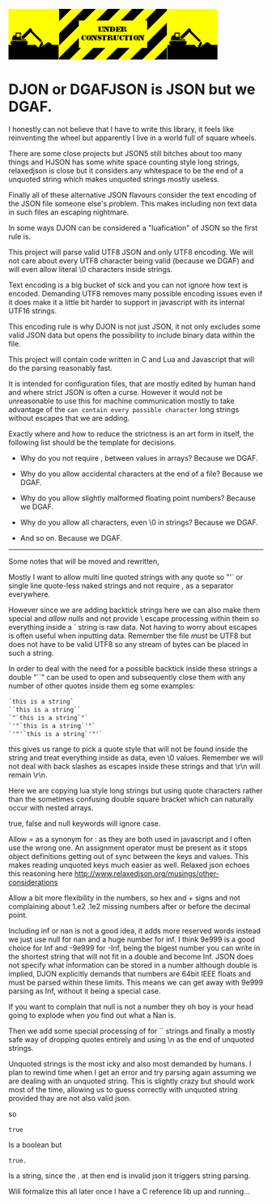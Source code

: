
![underconstruction](underconstruction.gif)

DJON or DGAFJSON is JSON but we DGAF.
=====================================

I honestly can not believe that I have to write this library, it feels 
like reinventing the wheel but apparently I live in a world full of 
square wheels.

There are some close projects but JSON5 still bitches about too many 
things and HJSON has some white space counting style long strings, 
relaxedjson is close but it considers any whitespace to be the end of a 
unquoted string which makes unquoted strings mostly useless.

Finally all of these alternative JSON flavours consider the text 
encoding of the JSON file someone else's problem. This makes including 
non text data in such files an escaping nightmare.

In some ways DJON can be considered a "luafication" of JSON so the 
first rule is.

This project will parse valid UTF8 JSON and only UTF8 encoding. We will 
not care about every UTF8 character being valid (because we DGAF) and 
will even allow literal \0 characters inside strings.

Text encoding is a big bucket of sick and you can not ignore how text 
is encoded. Demanding UTF8 removes many possible encoding issues even 
if it does make it a little bit harder to support in javascript with 
its internal UTF16 strings.

This encoding rule is why DJON is not just JSON, it not only excludes 
some valid JSON data but opens the possibility to include binary data 
within the file. 

This project will contain code written in C and Lua and Javascript that 
will do the parsing reasonably fast.

It is intended for configuration files, that are mostly edited by human 
hand and where strict JSON is often a curse. However it would not be 
unreasonable to use this for machine communication mostly to take 
advantage of the ``can contain every possible character`` long strings 
without escapes that we are adding.

Exactly where and how to reduce the strictness is an art form in 
itself, the following list should be the template for decisions.

- Why do you not require , between values in arrays? Because we DGAF.

- Why do you allow accidental characters at the end of a file? Because 
we DGAF.

- Why do you allow slightly malformed floating point numbers? Because 
we DGAF.

- Why do you allow all characters, even \0 in strings? Because we DGAF.

- And so on. Because we DGAF.

---

Some notes that will be moved and rewritten,

Mostly I want to allow multi line quoted strings with any quote so "'` 
or single line quote-less naked strings and not require , as a 
separator everywhere.

However since we are adding backtick strings here we can also make them 
special and *allow nulls* and not provide \ escape processing within 
them so everything inside a ` string is raw data. Not having to worry 
about escapes is often useful when inputting data. Remember the file 
*must* be UTF8 but does not have to be valid UTF8 so any stream of 
bytes can be placed in such a string.

In order to deal with the need for a possible backtick inside these 
strings a double "``" can be used to open and subsequently close them 
with any number of other quotes inside them eg some examples:

	`this is a string`
	``this is a string``
	`"`this is a string`"`
	`'"`this is a string`'"`
	`'"'`this is a string`'"'`

this gives us range to pick a quote style that will not be found inside 
the string and treat everything inside as data, even \0 values. 
Remember we will not deal with back slashes as escapes inside these 
strings and that \r\n will remain \r\n.

Here we are copying lua style long strings but using quote characters 
rather than the sometimes confusing double square bracket which can 
naturally occur with nested arrays.

true, false and null keywords will ignore case.

Allow = as a synonym for : as they are both used in javascript and I 
often use the wrong one. An assignment operator must be present as it 
stops object definitions getting out of sync between the keys and 
values. This makes reading unquoted keys much easier as well.  Relaxed 
json echoes this reasoning here 
http://www.relaxedjson.org/musings/other-considerations

Allow a bit more flexibility in the numbers, so hex and + signs and not 
complaining about 1.e2 .1e2 missing numbers after or before the decimal 
point.

Including inf or nan is not a good idea, it adds more reserved words 
instead we just use null for nan and a huge number for inf. I think 
9e999 is a good choice for Inf and -9e999 for -Inf, being the bigest 
number you can write in the shortest string that will not fit in a 
double and become Inf. JSON does not specify what information can be 
stored in a number although double is implied, DJON explicitly demands 
that numbers are 64bit IEEE floats and must be parsed within these 
limits. This means we can get away with 9e999 parsing as Inf, without 
it being a special case.

If you want to complain that null is not a number they oh boy is your 
head going to explode when you find out what a Nan is.

Then we add some special processing of for `` strings and finally a 
mostly safe way of dropping quotes entirely and using \n as the end of 
unquoted strings.

Unquoted strings is the most icky and also most demanded by humans. I 
plan to rewind time when I get an error and try parsing again assuming 
we are dealing with an unquoted string. This is slightly crazy but 
should work most of the time, allowing us to guess correctly with 
unquoted string provided thay are not also valid json.

so

	true

Is a boolean but

	true.

Is a string, since the . at then end is invalid json it triggers string 
parsing.

Will formalize this all later once I have a C reference lib up and 
running...

